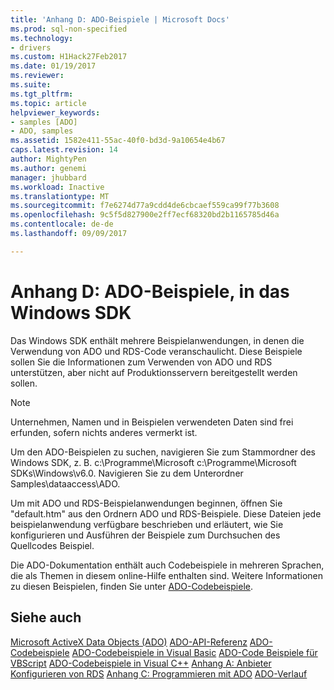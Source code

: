 ```yaml
---
title: 'Anhang D: ADO-Beispiele | Microsoft Docs'
ms.prod: sql-non-specified
ms.technology:
- drivers
ms.custom: H1Hack27Feb2017
ms.date: 01/19/2017
ms.reviewer: 
ms.suite: 
ms.tgt_pltfrm: 
ms.topic: article
helpviewer_keywords:
- samples [ADO]
- ADO, samples
ms.assetid: 1582e411-55ac-40f0-bd3d-9a10654e4b67
caps.latest.revision: 14
author: MightyPen
ms.author: genemi
manager: jhubbard
ms.workload: Inactive
ms.translationtype: MT
ms.sourcegitcommit: f7e6274d77a9cdd4de6cbcaef559ca99f77b3608
ms.openlocfilehash: 9c5f5d827900e2ff7ecf68320bd2b1165785d46a
ms.contentlocale: de-de
ms.lasthandoff: 09/09/2017

---
```

# <a name="appendix-d-ado-samples-in-the-windows-sdk"></a>Anhang D: ADO-Beispiele, in das Windows SDK
Das Windows SDK enthält mehrere Beispielanwendungen, in denen die Verwendung von ADO und RDS-Code veranschaulicht. Diese Beispiele sollen Sie die Informationen zum Verwenden von ADO und RDS unterstützen, aber nicht auf Produktionsservern bereitgestellt werden sollen.

> [!NOTE]
>  Unternehmen, Namen und in Beispielen verwendeten Daten sind frei erfunden, sofern nichts anderes vermerkt ist.

 Um den ADO-Beispielen zu suchen, navigieren Sie zum Stammordner des Windows SDK, z. B. c:\Programme\Microsoft c:\Programme\Microsoft SDKs\Windows\v6.0. Navigieren Sie zu dem Unterordner Samples\dataaccess\ADO.

 Um mit ADO und RDS-Beispielanwendungen beginnen, öffnen Sie "default.htm" aus den Ordnern ADO und RDS-Beispiele. Diese Dateien jede beispielanwendung verfügbare beschrieben und erläutert, wie Sie konfigurieren und Ausführen der Beispiele zum Durchsuchen des Quellcodes Beispiel.

 Die ADO-Dokumentation enthält auch Codebeispiele in mehreren Sprachen, die als Themen in diesem online-Hilfe enthalten sind. Weitere Informationen zu diesen Beispielen, finden Sie unter [ADO-Codebeispiele](../../../ado/reference/ado-api/ado-code-examples.md).

## <a name="see-also"></a>Siehe auch
 [Microsoft ActiveX Data Objects (ADO)](../../../ado/microsoft-activex-data-objects-ado.md) [ADO-API-Referenz](../../../ado/reference/ado-api/ado-api-reference.md) [ADO-Codebeispiele](../../../ado/reference/ado-api/ado-code-examples.md) [ADO-Codebeispiele in Visual Basic](../../../ado/reference/ado-api/ado-code-examples-in-visual-basic.md) [ADO-Code Beispiele für VBScript](../../../ado/reference/ado-api/ado-code-examples-vbscript.md) [ADO-Codebeispiele in Visual C++](../../../ado/reference/ado-api/ado-code-examples-in-visual-c.md) [Anhang A: Anbieter](../../../ado/guide/appendixes/appendix-a-providers.md) [Konfigurieren von RDS](../../../ado/guide/remote-data-service/configuring-rds.md) [Anhang C: Programmieren mit ADO](../../../ado/guide/appendixes/appendix-c-programming-with-ado.md) [ADO-Verlauf](../../../ado/guide/ado-history.md)

